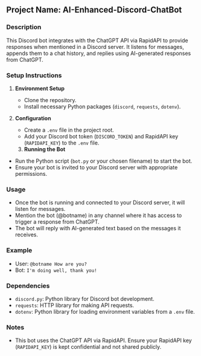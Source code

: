 ## Project Name:  AI-Enhanced-Discord-ChatBot

### Description
This Discord bot integrates with the ChatGPT API via RapidAPI to provide responses when mentioned in a Discord server. It listens for messages, appends them to a chat history, and replies using AI-generated responses from ChatGPT.

### Setup Instructions
1. **Environment Setup**
   - Clone the repository.
   - Install necessary Python packages (`discord`, `requests`, `dotenv`).

2. **Configuration**
   - Create a `.env` file in the project root.
   - Add your Discord bot token (`DISCORD_TOKEN`) and RapidAPI key (`RAPIDAPI_KEY`) to the `.env` file.

   3. **Running the Bot**
- Run the Python script (`bot.py` or your chosen filename) to start the bot.
- Ensure your bot is invited to your Discord server with appropriate permissions.

### Usage
- Once the bot is running and connected to your Discord server, it will listen for messages.
- Mention the bot (@botname) in any channel where it has access to trigger a response from ChatGPT.
- The bot will reply with AI-generated text based on the messages it receives.

### Example
- User: `@botname How are you?`
- Bot: `I'm doing well, thank you!`

### Dependencies
- `discord.py`: Python library for Discord bot development.
- `requests`: HTTP library for making API requests.
- `dotenv`: Python library for loading environment variables from a `.env` file.

### Notes
- This bot uses the ChatGPT API via RapidAPI. Ensure your RapidAPI key (`RAPIDAPI_KEY`) is kept confidential and not shared publicly.

